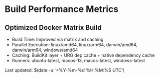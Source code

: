 # Build Performance Metrics

## Optimized Docker Matrix Build

- Build Time: Improved via matrix and caching
- Parallel Execution: linux/amd64, linux/arm64, darwin/amd64, darwin/arm64, windows/amd64
- Caching: BuildKit layer + URG dep cache + native dependency cache
- Runners: ubuntu-latest, macos-13, macos-latest, windows-latest

Last updated: $(date -u '+%Y-%m-%d %H:%M:%S UTC')
